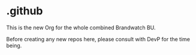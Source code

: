 # .github
This is the new Org for the whole combined Brandwatch BU.

Before creating any new repos here, please consult with DevP for the time being.
